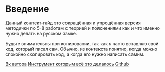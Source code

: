 # Введение
Данный конпект-гайд это сокращённая и упрощённая версия методички по 5-8 работам с теорией и пояснениями как и что именно нужно делать на русском языке.

Будьте внимательны при копировании, так как я часто вставляю свой код, который писал сам. Обычно, из контекста понятно, когда можно спокойно скопировать код, а когда его нужно написать самим. 

[Вк автора](https://vk.com/tolya77m)
[Инструмент которым всё это делалось](https://rust-lang.github.io/mdBook/index.html)
[Github](https://github.com/CyberTea0X/OOP)
